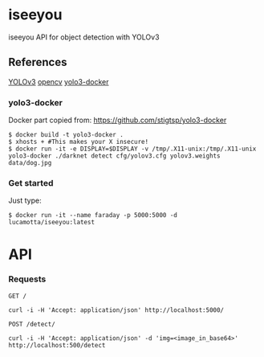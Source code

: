 # iseeyou
iseeyou API for object detection with YOLOv3

## References
[YOLOv3](https://pjreddie.com/darknet/yolo/)
[opencv](https://github.com/stempler/schickling-dockerfiles/tree/master/opencv)
[yolo3-docker](https://github.com/stigtsp/yolo3-docker)

### yolo3-docker
Docker part copied from:
https://github.com/stigtsp/yolo3-docker
```
$ docker build -t yolo3-docker .
$ xhosts + #This makes your X insecure!
$ docker run -it -e DISPLAY=$DISPLAY -v /tmp/.X11-unix:/tmp/.X11-unix yolo3-docker ./darknet detect cfg/yolov3.cfg yolov3.weights data/dog.jpg
```

### Get started
Just type:
```
$ docker run -it --name faraday -p 5000:5000 -d lucamotta/iseeyou:latest
```

# API

### Requests

`GET /`

    curl -i -H 'Accept: application/json' http://localhost:5000/

`POST /detect/`

    curl -i -H 'Accept: application/json' -d 'img=<image_in_base64>' http://localhost:500/detect